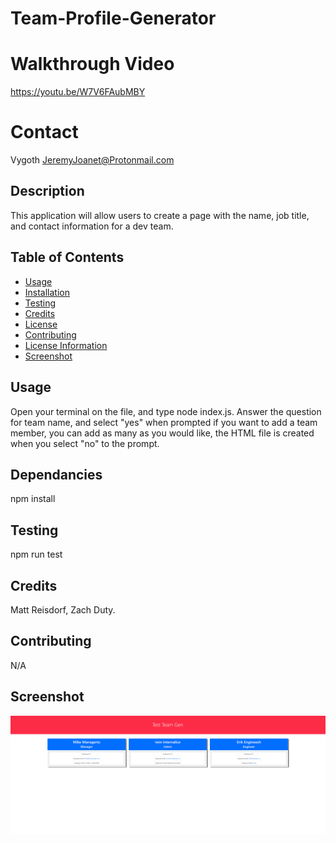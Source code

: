 # Team-Profile-Generator

# Walkthrough Video
https://youtu.be/W7V6FAubMBY

# Contact
Vygoth
JeremyJoanet@Protonmail.com

## Description
This application will allow users to create a page with the name, job title, and contact information for a dev team.

## Table of Contents
- [Usage](#Usage)
- [Installation](#Dependancies)
- [Testing](#Testing)
- [Credits](#Credits)
- [License](#License)
- [Contributing](#Contributing)
- [License Information](#LicenseInfo)
- [Screenshot](#Screenshot)

## Usage
Open your terminal on the file, and type node index.js. Answer the question for team name, and select "yes" when prompted if you want to add a team member, you can add as many as you would like, the HTML file is created when you select "no" to the prompt.

## Dependancies
npm install

## Testing
npm run test

## Credits
Matt Reisdorf, Zach Duty.

## Contributing
N/A

## Screenshot
![Screenshot](./assets/img/Screenshot.PNG)
